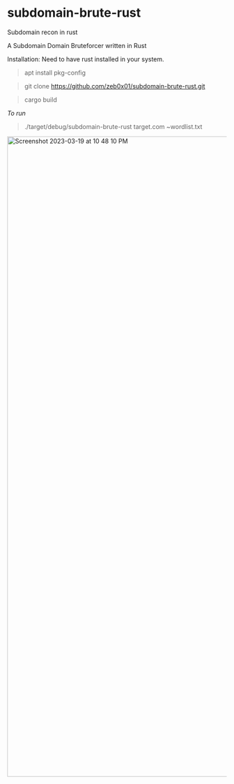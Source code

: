 # subdomain-brute-rust
Subdomain recon in rust

A Subdomain Domain Bruteforcer written in Rust

Installation: 
Need to have rust installed in your system. 

> apt install pkg-config

> git clone https://github.com/zeb0x01/subdomain-brute-rust.git

> cargo build


*To run*
> ./target/debug/subdomain-brute-rust target.com ~wordlist.txt


<img width="1470" alt="Screenshot 2023-03-19 at 10 48 10 PM" src="https://user-images.githubusercontent.com/77236545/226194799-9d6f3a21-d40f-4b0c-9d41-56ac01a9a334.png">
